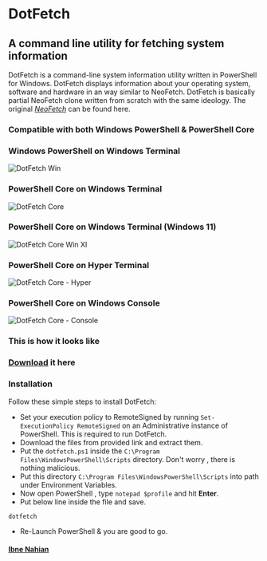 # DotFetch

## A command line utility for fetching system information

DotFetch is a command-line system information utility written in PowerShell for Windows. DotFetch displays information about your operating system, software and hardware in an way similar to NeoFetch. DotFetch is basically partial NeoFetch clone written from scratch with the same ideology. The original _[NeoFetch](https://github.com/dylanaraps/neofetch)_ can be found here.

### Compatible with both Windows PowerShell & PowerShell Core

### Windows PowerShell on Windows Terminal

![DotFetch Win](https://github.com/evilprince2009/DotFetch/blob/main/Images/Windows%20Powershell.png)

### PowerShell Core on Windows Terminal

![DotFetch Core](https://github.com/evilprince2009/DotFetch/blob/main/Images/PowerShell%20Core.png)

### PowerShell Core on Windows Terminal (Windows 11)

![DotFetch Core Win XI](https://github.com/evilprince2009/DotFetch/blob/main/Images/PowerShell%20Core.png)

### PowerShell Core on Hyper Terminal

![DotFetch Core - Hyper](https://github.com/evilprince2009/DotFetch/blob/main/Images/hyper-pscore.png)

### PowerShell Core on Windows Console

![DotFetch Core - Console](https://github.com/evilprince2009/DotFetch/blob/main/Images/Console%20PSCore.png)

### This is how it looks like

### [Download](https://github.com/evilprince2009/DotFetch) it here

### Installation

Follow these simple steps to install DotFetch:

- Set your execution policy to RemoteSigned by running `Set-ExecutionPolicy RemoteSigned` on an Administrative instance of PowerShell. This is required to run DotFetch.
- Download the files from provided link and extract them.
- Put the `dotfetch.ps1` inside the `C:\Program Files\WindowsPowerShell\Scripts` directory. Don't worry , there is nothing malicious.
- Put this directory `C:\Program Files\WindowsPowerShell\Scripts` into path under Environment Variables.
- Now open PowerShell , type `notepad $profile` and hit **Enter**.
- Put below line inside the file and save.

```
dotfetch
```

- Re-Launch PowerShell & you are good to go.

#### [Ibne Nahian](https://evilprince2009.netlify.app/)
